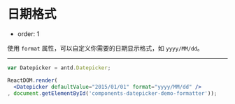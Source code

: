 # 日期格式

- order: 1

使用 `format` 属性，可以自定义你需要的日期显示格式，如 `yyyy/MM/dd`。

---

````jsx
var Datepicker = antd.Datepicker;

ReactDOM.render(
  <Datepicker defaultValue="2015/01/01" format="yyyy/MM/dd" />
, document.getElementById('components-datepicker-demo-formatter'));
````
